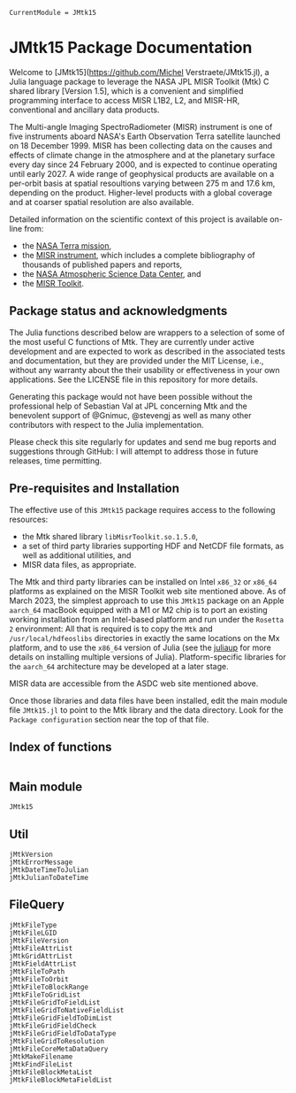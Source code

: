 ```@meta
CurrentModule = JMtk15
```

# JMtk15 Package Documentation

Welcome to [JMtk15](https://github.com/Michel Verstraete/JMtk15.jl), a Julia language package to leverage the NASA JPL MISR Toolkit (Mtk) C shared library [Version 1.5], which is a convenient and simplified programming interface to access MISR L1B2, L2, and MISR-HR, conventional and ancillary data products.

The Multi-angle Imaging SpectroRadiometer (MISR) instrument is one of five instruments aboard NASA's Earth Observation Terra satellite launched on 18 December 1999. MISR has been collecting data on the causes and effects of climate change in the atmosphere and at the planetary surface every day since 24 February 2000, and is expected to continue operating until early 2027. A wide range of geophysical products are available on a per-orbit basis at spatial resoultions varying between 275 m and 17.6 km, depending on the product. Higher-level products with a global coverage and at coarser spatial resolution are also available.

Detailed information on the scientific context of this project is available on-line from:

* the [NASA Terra mission](https://terra.nasa.gov/about/mission),
* the [MISR instrument](https://misr.jpl.nasa.gov/), which includes a complete bibliography of thousands of published papers and reports,
* the [NASA Atmospheric Science Data Center](https://asdc.larc.nasa.gov/project/MISR), and
* the [MISR Toolkit](https://github.com/nasa/MISR-Toolkit).

## Package status and acknowledgments

The Julia functions described below are wrappers to a selection of some of the most useful C functions of Mtk. They are currently under active development and are expected to work as described in the associated tests and documentation, but they are provided under the MIT License, i.e., without any warranty about the their usability or effectiveness in your own applications. See the LICENSE file in this repository for more details.

Generating this package would not have been possible without the professional help of Sebastian Val at JPL concerning Mtk and the benevolent support of @Gnimuc, @stevengj as well as many other contributors with respect to the Julia implementation.

Please check this site regularly for updates and send me bug reports and suggestions through GitHub: I will attempt to address those in future releases, time permitting.

## Pre-requisites and Installation

The effective use of this `JMtk15` package requires access to the following resources:

* the Mtk shared library `libMisrToolkit.so.1.5.0`,
* a set of third party libraries supporting HDF and NetCDF file formats, as well as additional utilities, and
* MISR data files, as appropriate.

The Mtk and third party libraries can be installed on Intel `x86_32` or `x86_64` platforms as explained on the MISR Toolkit web site mentioned above. As of March 2023, the simplest approach to use this `JMtk15` package on an Apple `aarch_64` macBook equipped with a M1 or M2 chip is to port an existing working installation from an Intel-based platform and run under the `Rosetta 2` environment: All that is required is to copy the `Mtk` and `/usr/local/hdfeoslibs` directories in exactly the same locations on the Mx platform, and to use the `x86_64` version of Julia (see the [juliaup](https://github.com/JuliaLang/juliaup) for more details on installing multiple versions of Julia). Platform-specific libraries for the `aarch_64` architecture may be developed at a later stage.

MISR data are accessible from the ASDC web site mentioned above.

Once those libraries and data files have been installed, edit the main module file `JMtk15.jl` to point to the Mtk library and the data directory. Look for the `Package configuration` section near the top of that file.

## Index of functions

```@index
```

## Main module

```@docs
JMtk15
```

## Util

```@docs
jMtkVersion
jMtkErrorMessage
jMtkDateTimeToJulian
jMtkJulianToDateTime
```

## FileQuery

```@docs
jMtkFileType
jMtkFileLGID
jMtkFileVersion
jMtkFileAttrList
jMtkGridAttrList
jMtkFieldAttrList
jMtkFileToPath
jMtkFileToOrbit
jMtkFileToBlockRange
jMtkFileToGridList
jMtkFileGridToFieldList
jMtkFileGridToNativeFieldList
jMtkFileGridFieldToDimList
jMtkFileGridFieldCheck
jMtkFileGridFieldToDataType
jMtkFileGridToResolution
jMtkFileCoreMetaDataQuery
jMtkMakeFilename
jMtkFindFileList
jMtkFileBlockMetaList
jMtkFileBlockMetaFieldList
```
